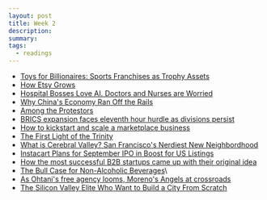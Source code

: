 ```yaml
---
layout: post
title: Week 2
description:
summary:
tags:
  - readings
---
```


- [Toys for Billionaires: Sports Franchises as Trophy Assets](https://aswathdamodaran.blogspot.com/2023/08/money-in-sports-trophy-asset-effect.html)
- [How Etsy Grows](https://www.howtheygrow.co/p/how-etsy-grows)
- [Hospital Bosses Love AI. Doctors and Nurses are Worried](https://www.washingtonpost.com/technology/2023/08/10/ai-chatbots-hospital-technology/)
- [Why China's Economy Ran Off the Rails](https://www.noahpinion.blog/p/why-chinas-economy-ran-off-the-rails)
- [Among the Protestors](https://www.tabletmag.com/sections/israel-middle-east/articles/among-the-protesters-antonio-garcia-martinez)
- [BRICS expansion faces eleventh hour hurdle as divisions persist](https://www.reuters.com/world/brics-leaders-weigh-expansion-criteria-with-blocs-future-balance-2023-08-23/)
- [How to kickstart and scale a marketplace business](https://www.lennysnewsletter.com/p/how-to-kickstart-and-scale-a-marketplace#%C2%A7how-to-build-a-marketplace-business)
- [The First Light of the Trinity](https://www.newyorker.com/tech/annals-of-technology/the-first-light-of-the-trinity-atomic-test)
- [What is Cerebral Valley? San Francisco's Nerdiest New Neighbordhood](https://sfstandard.com/2023/01/13/what-is-cerebral-valley-san-franciscos-nerdiest-new-neighborhood/)
- [Instacart Plans for September IPO in Boost for US Listings](https://www.bloomberg.com/news/articles/2023-08-17/instacart-said-to-plan-for-september-ipo-in-boost-for-listings?sref=tDrfVcgi&utm_source=substack&utm_medium=email#xj4y7vzkg)
- [How the most successful B2B startups came up with their original idea](https://www.lennysnewsletter.com/p/how-the-most-successful-b2b-startups?utm_source=substack&utm_medium=email)
- [The Bull Case for Non-Alcoholic Beverages](https://socialexperiment.beehiiv.com/p/bull-case-nonalcoholic-beverages?utm_source=socialexperiment.beehiiv.com&utm_medium=newsletter&utm_campaign=the-bull-case-for-non-alcoholic-beverages)\
- [As Ohtani's free agency looms, Moreno's Angels at crossroads](https://www.espn.com/mlb/story/_/id/38192608/mlb-2023-angels-future-shohei-ohtani-arte-moreno)
- [The Silicon Valley Elite Who Want to Build a City From Scratch](https://www.nytimes.com/2023/08/25/business/land-purchases-solano-county.html?unlocked_article_code=enrfsjcsJToKyhaILHbfjMW0k3lXPhhXpJQfW0k7cj7FjpPjKXK8Jev67VA1GEahLDLIXx6knVDufQoGqMQaO5frVAIol9j9KFmERcaAdBUJxsTAF51FgbxKI65shO-KfhvJvlmiX5ymQVjMYrmhcGx8F2OMUo4ySs-Fa27O2O-zYi72qOL5Gihx2K_9bAwwh60FptWxuq4wnwsGCgx2TbcN1Jv6PleXxqDjYPkdkk1qtk7kqlrjdHR3iSIh3KWxpNGyFQUGFiehkH226Q4tuIVLJM8uqBjFtXG7rvgNfl24QZF1Ka8E9liltkInej8DmfAxVjA2mcG4YXccYSPehOmxysocB2mh&smid=nytcore-ios-share&referringSource=articleShare)
